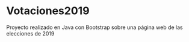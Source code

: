 # Votaciones2019
Proyecto realizado en Java con Bootstrap sobre una página web de las elecciones de 2019

